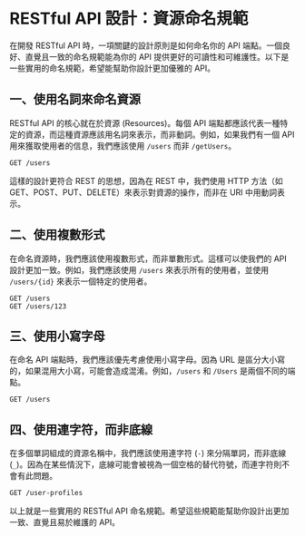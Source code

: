# RESTful API 設計：資源命名規範

在開發 RESTful API 時，一項關鍵的設計原則是如何命名你的 API 端點。一個良好、直覺且一致的命名規範能為你的 API 提供更好的可讀性和可維護性。以下是一些實用的命名規範，希望能幫助你設計更加優雅的 API。

## 一、使用名詞來命名資源

RESTful API 的核心就在於資源 (Resources)。每個 API 端點都應該代表一種特定的資源，而這種資源應該用名詞來表示，而非動詞。例如，如果我們有一個 API 用來獲取使用者的信息，我們應該使用 `/users` 而非 `/getUsers`。

```http
GET /users
```

這樣的設計更符合 REST 的思想，因為在 REST 中，我們使用 HTTP 方法（如 GET、POST、PUT、DELETE）來表示對資源的操作，而非在 URI 中用動詞表示。

## 二、使用複數形式

在命名資源時，我們應該使用複數形式，而非單數形式。這樣可以使我們的 API 設計更加一致。例如，我們應該使用 `/users` 來表示所有的使用者，並使用 `/users/{id}` 來表示一個特定的使用者。

```http
GET /users
GET /users/123
```

## 三、使用小寫字母

在命名 API 端點時，我們應該優先考慮使用小寫字母。因為 URL 是區分大小寫的，如果混用大小寫，可能會造成混淆。例如，`/users` 和 `/Users` 是兩個不同的端點。

```http
GET /users
```

## 四、使用連字符，而非底線

在多個單詞組成的資源名稱中，我們應該使用連字符 (`-`) 來分隔單詞，而非底線 (`_`)。因為在某些情況下，底線可能會被視為一個空格的替代符號，而連字符則不會有此問題。

```http
GET /user-profiles
```

以上就是一些實用的 RESTful API 命名規範。希望這些規範能幫助你設計出更加一致、直覺且易於維護的 API。